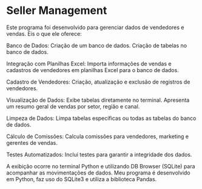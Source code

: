 # Seller Management

Este programa foi desenvolvido para gerenciar dados de vendedores e vendas. Eis o que ele oferece:

Banco de Dados:
    Criação de um banco de dados.
    Criação de tabelas no banco de dados.

Integração com Planilhas Excel:
    Importa informações de vendas e cadastros de vendedores em planilhas Excel para o banco de dados.

Cadastro de Vendedores:
    Criação, atualização e exclusão de registros de vendedores.

Visualização de Dados:
    Exibe tabelas diretamente no terminal.
    Apresenta um resumo geral de vendas por setor, região e canal.

Limpeza de Dados:
    Limpa tabelas específicas ou todas as tabelas do banco de dados.

Cálculo de Comissões:
    Calcula comissões para vendedores, marketing e gerentes de vendas.

Testes Automatizados:
    Inclui testes para garantir a integridade dos dados.

A exibição ocorre no terminal Python e utilizando DB Browser (SQLite) para acompanhar as movimentações de dados. Meu programa é desenvolvido em Python, faz uso do SQLite3 e utiliza a biblioteca Pandas.




